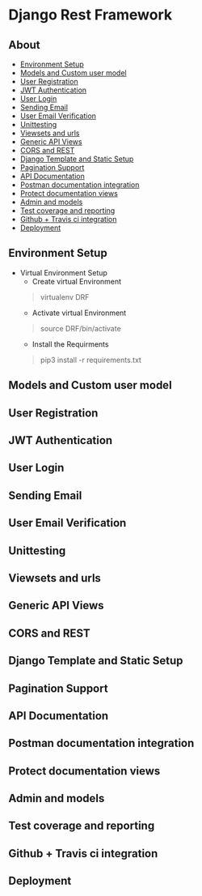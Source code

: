 # Django Rest Framework
## About

- [Environment Setup](#environment-setup)
- [Models and Custom user model](#models-and-custom-user-model)
- [User Registration](#user-registration)
- [JWT Authentication](#jwt-authentication)
- [User Login](#user-login) 
- [Sending Email](#sending-email)
- [User Email Verification](#user-email-verification)
- [Unittesting](#unittesting)
- [Viewsets and urls](#viewsets-and-urls)
- [Generic API Views](#generic-api-views)
- [CORS and REST](#cors-and-rest)
- [Django Template and Static Setup](#django-template-and-static-setup)
- [Pagination Support](#pagination-support)
- [API Documentation](#api-documentation)
- [Postman documentation integration](#postman-documentation-integration)
- [Protect documentation views](#protect-documentation-views)
- [Admin and models](#admin-and-models)
- [Test coverage and reporting](#test-coverage-and-reporting)
- [Github + Travis ci integration](#github-+-travis-ci-integration)
- [Deployment](#deployment)

## Environment Setup 
   - Virtual Environment Setup
     - Create virtual Environment
     > virtualenv DRF
     - Activate virtual Environment
     > source DRF/bin/activate
     - Install the Requirments
     > pip3 install -r requirements.txt
     
## Models and Custom user model
## User Registration
## JWT Authentication
## User Login
## Sending Email
## User Email Verification
## Unittesting
## Viewsets and urls
## Generic API Views
## CORS and REST
## Django Template and Static Setup
## Pagination Support
## API Documentation
## Postman documentation integration
## Protect documentation views
## Admin and models
## Test coverage and reporting
## Github + Travis ci integration
## Deployment

